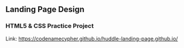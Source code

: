 ## Landing Page Design
### HTML5 & CSS Practice Project

Link: https://codenamecypher.github.io/huddle-landing-page.github.io/

